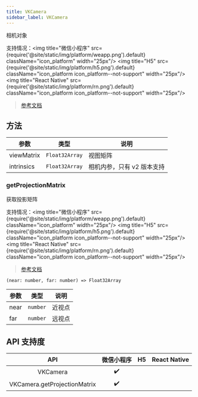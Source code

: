```yaml
---
title: VKCamera
sidebar_label: VKCamera
---
```


相机对象

支持情况：<img title="微信小程序" src={require('@site/static/img/platform/weapp.png').default} className="icon_platform" width="25px"/> <img title="H5" src={require('@site/static/img/platform/h5.png').default} className="icon_platform icon_platform--not-support" width="25px"/> <img title="React Native" src={require('@site/static/img/platform/rn.png').default} className="icon_platform icon_platform--not-support" width="25px"/>

> [参考文档](https://developers.weixin.qq.com/miniprogram/dev/api/ai/visionkit/VKCamera.html)

## 方法

| 参数 | 类型 | 说明 |
| --- | --- | --- |
| viewMatrix | `Float32Array` | 视图矩阵 |
| intrinsics | `Float32Array` | 相机内参，只有 v2 版本支持 |

### getProjectionMatrix

获取投影矩阵

支持情况：<img title="微信小程序" src={require('@site/static/img/platform/weapp.png').default} className="icon_platform" width="25px"/> <img title="H5" src={require('@site/static/img/platform/h5.png').default} className="icon_platform icon_platform--not-support" width="25px"/> <img title="React Native" src={require('@site/static/img/platform/rn.png').default} className="icon_platform icon_platform--not-support" width="25px"/>

> [参考文档](https://developers.weixin.qq.com/miniprogram/dev/api/ai/visionkit/VKCamera.getProjectionMatrix.html)

```tsx
(near: number, far: number) => Float32Array
```

| 参数 | 类型 | 说明 |
| --- | --- | --- |
| near | `number` | 近视点 |
| far | `number` | 远视点 |

## API 支持度

| API | 微信小程序 | H5 | React Native |
| :---: | :---: | :---: | :---: |
| VKCamera | ✔️ |  |  |
| VKCamera.getProjectionMatrix | ✔️ |  |  |

